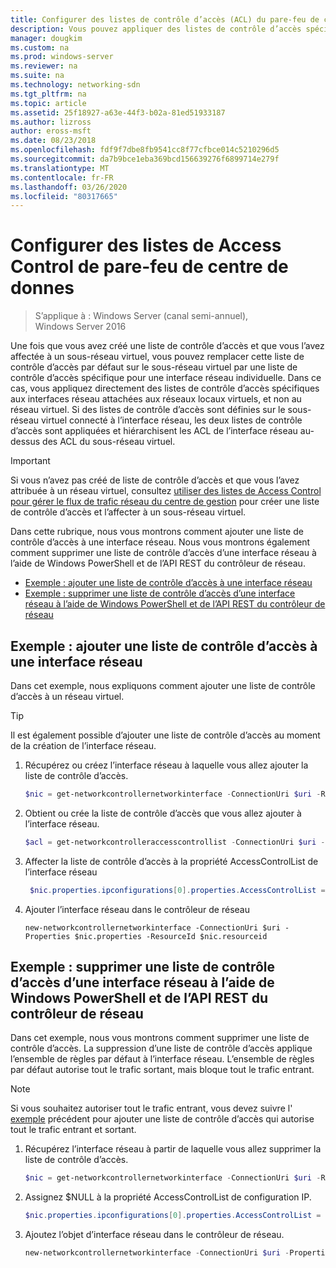```yaml
---
title: Configurer des listes de contrôle d’accès (ACL) du pare-feu de centre de données
description: Vous pouvez appliquer des listes de contrôle d’accès spécifiques à des interfaces réseau.  Si les listes de contrôle d’accès sont également définies sur le sous-réseau virtuel auquel l’interface réseau est connectée, les deux listes de contrôle d’accès sont appliquées, mais les ACL de l’interface réseau sont hiérarchisées au-dessus des ACL du sous-réseau virtuel.
manager: dougkim
ms.custom: na
ms.prod: windows-server
ms.reviewer: na
ms.suite: na
ms.technology: networking-sdn
ms.tgt_pltfrm: na
ms.topic: article
ms.assetid: 25f18927-a63e-44f3-b02a-81ed51933187
ms.author: lizross
author: eross-msft
ms.date: 08/23/2018
ms.openlocfilehash: fdf9f7dbe8fb9541cc8f77cfbce014c5210296d5
ms.sourcegitcommit: da7b9bce1eba369bcd156639276f6899714e279f
ms.translationtype: MT
ms.contentlocale: fr-FR
ms.lasthandoff: 03/26/2020
ms.locfileid: "80317665"
---
```

# <a name="configure-datacenter-firewall-access-control-lists-acls"></a>Configurer des listes de Access Control de pare-feu de centre de donnes

>S’applique à : Windows Server (canal semi-annuel), Windows Server 2016

Une fois que vous avez créé une liste de contrôle d’accès et que vous l’avez affectée à un sous-réseau virtuel, vous pouvez remplacer cette liste de contrôle d’accès par défaut sur le sous-réseau virtuel par une liste de contrôle d’accès spécifique pour une interface réseau individuelle.  Dans ce cas, vous appliquez directement des listes de contrôle d’accès spécifiques aux interfaces réseau attachées aux réseaux locaux virtuels, et non au réseau virtuel. Si des listes de contrôle d’accès sont définies sur le sous-réseau virtuel connecté à l’interface réseau, les deux listes de contrôle d’accès sont appliquées et hiérarchisent les ACL de l’interface réseau au-dessus des ACL du sous-réseau virtuel.

>[!IMPORTANT]
>Si vous n’avez pas créé de liste de contrôle d’accès et que vous l’avez attribuée à un réseau virtuel, consultez [utiliser des listes de Access Control pour gérer le flux de trafic réseau du centre de gestion](Use-Access-Control-Lists--ACLs--to-Manage-Datacenter-Network-Traffic-Flow.md) pour créer une liste de contrôle d’accès et l’affecter à un sous-réseau virtuel.  

Dans cette rubrique, nous vous montrons comment ajouter une liste de contrôle d’accès à une interface réseau. Nous vous montrons également comment supprimer une liste de contrôle d’accès d’une interface réseau à l’aide de Windows PowerShell et de l’API REST du contrôleur de réseau.

- [Exemple : ajouter une liste de contrôle d’accès à une interface réseau](#example-add-an-acl-to-a-network-interface)
- [Exemple : supprimer une liste de contrôle d’accès d’une interface réseau à l’aide de Windows PowerShell et de l’API REST du contrôleur de réseau](#example-remove-an-acl-from-a-network-interface-by-using-windows-powershell-and-the-network-controller-rest-api)


## <a name="example-add-an-acl-to-a-network-interface"></a>Exemple : ajouter une liste de contrôle d’accès à une interface réseau
Dans cet exemple, nous expliquons comment ajouter une liste de contrôle d’accès à un réseau virtuel. 

>[!TIP]
>Il est également possible d’ajouter une liste de contrôle d’accès au moment de la création de l’interface réseau.

1. Récupérez ou créez l’interface réseau à laquelle vous allez ajouter la liste de contrôle d’accès.
 
   ```PowerShell
   $nic = get-networkcontrollernetworkinterface -ConnectionUri $uri -ResourceId "MyVM_Ethernet1"
   ```
 
2. Obtient ou crée la liste de contrôle d’accès que vous allez ajouter à l’interface réseau.
 
   ```PowerShell
   $acl = get-networkcontrolleraccesscontrollist -ConnectionUri $uri -resourceid "AllowAllACL"
   ```
 
3. Affecter la liste de contrôle d’accès à la propriété AccessControlList de l’interface réseau
 
   ```PowerShell
    $nic.properties.ipconfigurations[0].properties.AccessControlList = $acl
   ```
 
4. Ajouter l’interface réseau dans le contrôleur de réseau
 
   ```
   new-networkcontrollernetworkinterface -ConnectionUri $uri -Properties $nic.properties -ResourceId $nic.resourceid
   ```
 
## <a name="example-remove-an-acl-from-a-network-interface-by-using-windows-powershell-and-the-network-controller-rest-api"></a>Exemple : supprimer une liste de contrôle d’accès d’une interface réseau à l’aide de Windows PowerShell et de l’API REST du contrôleur de réseau
Dans cet exemple, nous vous montrons comment supprimer une liste de contrôle d’accès. La suppression d’une liste de contrôle d’accès applique l’ensemble de règles par défaut à l’interface réseau. L’ensemble de règles par défaut autorise tout le trafic sortant, mais bloque tout le trafic entrant.

>[!NOTE]
>Si vous souhaitez autoriser tout le trafic entrant, vous devez suivre l' [exemple](#example-add-an-acl-to-a-network-interface) précédent pour ajouter une liste de contrôle d’accès qui autorise tout le trafic entrant et sortant.


1. Récupérez l’interface réseau à partir de laquelle vous allez supprimer la liste de contrôle d’accès.<br>
   ```PowerShell
   $nic = get-networkcontrollernetworkinterface -ConnectionUri $uri -ResourceId "MyVM_Ethernet1"
   ```
 
2. Assignez $NULL à la propriété AccessControlList de configuration IP.<br>
   ```PowerShell
   $nic.properties.ipconfigurations[0].properties.AccessControlList = $null
   ```
 
3. Ajoutez l’objet d’interface réseau dans le contrôleur de réseau.<br>
   ```PowerShell
   new-networkcontrollernetworkinterface -ConnectionUri $uri -Properties $nic.properties -ResourceId $nic.resourceid
   ```
